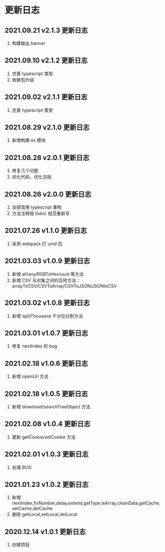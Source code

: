 # 更新日志

## 2021.09.21 v2.1.3 更新日志

1. 构建输出 banner

## 2021.09.10 v2.1.2 更新日志

1. 完善 typescript 类型
2. 依赖包升级

## 2021.09.02 v2.1.1 更新日志

1. 完善 typescript 类型

## 2021.08.29 v2.1.0 更新日志

1. 新增构建 es 模块

## 2021.08.28 v2.0.1 更新日志

1. 修复几个问题
2. 优化代码，优化文档

## 2021.08.26 v2.0.0 更新日志

1. 全部改用 typescript 重构
2. 方法注释按 tsdoc 规范重新写

## 2021.07.26 v1.1.0 更新日志

1. 采用 webpack 打 umd 包

## 2021.03.03 v1.0.9 更新日志

1. 新增 all/any/RGBToHex/uuid 等方法
2. 新增 CSV 与对象之间的互转方法：arrayToCSV/CSVToArray/CSVToJSON/JSONtoCSV

## 2021.03.02 v1.0.8 更新日志

1. 新增 splitThousand 千分位分割方法

## 2021.03.01 v1.0.7 更新日志

1. 修复 nextIndex 的 bug

## 2021.02.18 v1.0.6 更新日志

1. 新增 openUrl 方法

## 2021.02.18 v1.0.5 更新日志

1. 新增 download/searchTreeObject 方法

## 2021.02.08 v1.0.4 更新日志

1. 更新 getCookie/setCookie 方法

## 2021.02.01 v1.0.3 更新日志

1. 处理 BUG

## 2021.01.23 v1.0.2 更新日志

1. 新增 nextIndex,fixNumber,delay,extend,getType,isArray,cleanData,getCache,setCache,delCache
2. 删除 getLocal,setLocal,delLocal

## 2020.12.14 v1.0.1 更新日志

1. 创建项目
